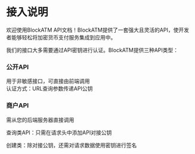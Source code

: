 # 接入说明

欢迎使用BlockATM API文档！BlockATM提供了一套强大且灵活的API，使开发者能够轻松将加密货币支付服务集成到应用中。

我们的接口大多需要通过API密钥进行认证。BlockATM提供三种API类型：

### 公开API

用于非敏感接口，可直接由前端调用\
认证方式：URL查询参数传递API公钥

### 商户API

需从您的后端服务器直接调用

查询类API：只需在请求头中添加API对接公钥

创建类：除对接公钥，还需对请求数据使用密钥进行签名
